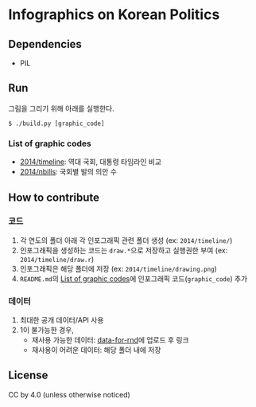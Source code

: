 # Infographics on Korean Politics


## Dependencies
- PIL

## Run

그림을 그리기 위해 아래를 실행한다.

    $ ./build.py [graphic_code]


### List of graphic codes

- [2014/timeline](2014/timeline/drawing.png): 역대 국회, 대통령 타임라인 비교
- [2014/nbills](2014/nbills/nbills.png): 국회별 발의 의안 수


## How to contribute

### 코드

1. 각 연도의 폴더 아래 각 인포그래픽 관련 폴더 생성 (ex: `2014/timeline/`)
1. 인포그래픽을 생성하는 코드는 `draw.*`으로 저장하고 실행권한 부여 (ex: `2014/timeline/draw.r`)
1. 인포그래픽은 해당 폴더에 저장 (ex: `2014/timeline/drawing.png`)
1. `README.md`의 [List of graphic codes](#list-of-graphic-codes)에 인포그래픽 코드(`graphic_code`) 추가

### 데이터

1. 최대한 공개 데이터/API 사용
1. 1이 불가능한 경우,
    - 재사용 가능한 데이터: [data-for-rnd](http://github.com/teampopong/data-for-rnd)에 업로드 후 링크
    - 재사용이 어려운 데이터: 해당 폴더 내에 저장


## License

CC by 4.0
(unless otherwise noticed)
